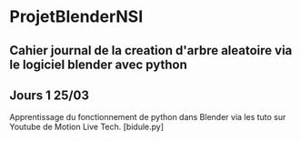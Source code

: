 # ProjetBlenderNSI

## Cahier journal de la creation d'arbre aleatoire via le logiciel blender avec python

## Jours 1 25/03
Apprentissage du fonctionnement de python dans Blender via les tuto sur Youtube de Motion Live Tech.
[bidule.py]
